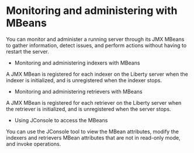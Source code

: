 # Monitoring and administering with MBeans

You can monitor and administer a running server through its JMX MBeans to gather
information, detect issues, and perform actions without having to restart the server.

- Monitoring and administering indexers with MBeans

A JMX MBean is registered for each indexer on the Liberty server when the indexer is initialized, and is unregistered when the indexer stops.
- Monitoring and administering retrievers with MBeans

A JMX MBean is registered for each retriever on the Liberty server when the retriever is initialized, and is unregistered when the server stops.
- Using JConsole to access the MBeans

You can use the JConsole tool to view the MBean attributes, modify the indexers and retrievers MBean attributes that are not in read-only mode, and invoke operations.
